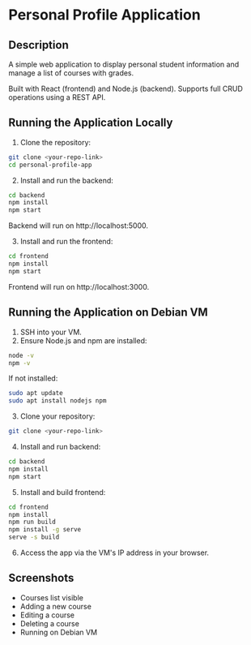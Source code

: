 # Personal Profile Application

## Description
A simple web application to display personal student information and manage a list of courses with grades.

Built with React (frontend) and Node.js (backend). Supports full CRUD operations using a REST API.

## Running the Application Locally

1. Clone the repository:

```bash
git clone <your-repo-link>
cd personal-profile-app
```

2. Install and run the backend:

```bash
cd backend
npm install
npm start
```

Backend will run on http://localhost:5000.

3. Install and run the frontend:

```bash
cd frontend
npm install
npm start
```

Frontend will run on http://localhost:3000.

## Running the Application on Debian VM

1. SSH into your VM.
2. Ensure Node.js and npm are installed:

```bash
node -v
npm -v
```

If not installed:

```bash
sudo apt update
sudo apt install nodejs npm
```

3. Clone your repository:

```bash
git clone <your-repo-link>
```

4. Install and run backend:

```bash
cd backend
npm install
npm start
```

5. Install and build frontend:

```bash
cd frontend
npm install
npm run build
npm install -g serve
serve -s build
```

6. Access the app via the VM's IP address in your browser.

## Screenshots

- Courses list visible
- Adding a new course
- Editing a course
- Deleting a course
- Running on Debian VM